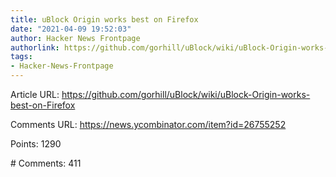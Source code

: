 ```yaml
---
title: uBlock Origin works best on Firefox
date: "2021-04-09 19:52:03"
author: Hacker News Frontpage
authorlink: https://github.com/gorhill/uBlock/wiki/uBlock-Origin-works-best-on-Firefox
tags:
- Hacker-News-Frontpage
---
```


<p>Article URL: <a href="https://github.com/gorhill/uBlock/wiki/uBlock-Origin-works-best-on-Firefox">https://github.com/gorhill/uBlock/wiki/uBlock-Origin-works-best-on-Firefox</a></p>
<p>Comments URL: <a href="https://news.ycombinator.com/item?id=26755252">https://news.ycombinator.com/item?id=26755252</a></p>
<p>Points: 1290</p>
<p># Comments: 411</p>
